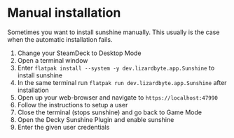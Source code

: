 # Manual installation

Sometimes you want to install sunshine manually. This usually is the case when the automatic installation fails.

1. Change your SteamDeck to Desktop Mode
2. Open a terminal window
3. Enter `flatpak install --system -y dev.lizardbyte.app.Sunshine` to install sunshine
4. In the same terminal run `flatpak run dev.lizardbyte.app.Sunshine` after installation
5. Open up your web-browser and navigate to `https://localhost:47990`
6. Follow the instructions to setup a user
7. Close the terminal (stops sunshine) and go back to Game Mode
8. Open the Decky Sunshine Plugin and enable sunshine
9. Enter the given user credentials
